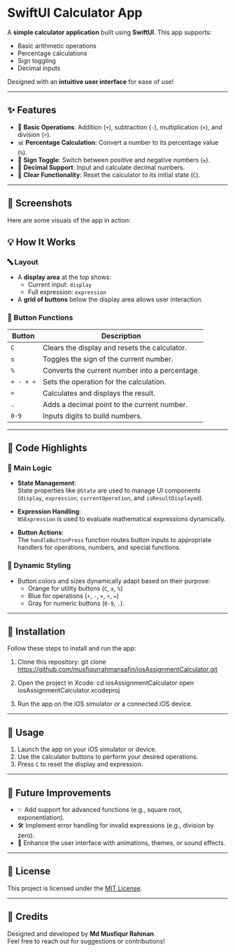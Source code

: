 # **SwiftUI Calculator App** 

A **simple calculator application** built using **SwiftUI**. This app supports:  
- Basic arithmetic operations  
- Percentage calculations  
- Sign toggling  
- Decimal inputs  

Designed with an **intuitive user interface** for ease of use!

---

## **✨ Features**

- 🧮 **Basic Operations**: Addition (`+`), subtraction (`-`), multiplication (`×`), and division (`÷`).
- 📊 **Percentage Calculation**: Convert a number to its percentage value (`%`).
- 🔄 **Sign Toggle**: Switch between positive and negative numbers (`±`).
- 📍 **Decimal Support**: Input and calculate decimal numbers.
- 🧹 **Clear Functionality**: Reset the calculator to its initial state (`C`).

---

## **📸 Screenshots**

Here are some visuals of the app in action:


## **💡 How It Works**

### **🔤 Layout**
- A **display area** at the top shows:  
  - Current input: `display`  
  - Full expression: `expression`
- A **grid of buttons** below the display area allows user interaction.

### **🔘 Button Functions**
| **Button**  | **Description**                               |
|-------------|-----------------------------------------------|
| `C`         | Clears the display and resets the calculator. |
| `±`         | Toggles the sign of the current number.        |
| `%`         | Converts the current number into a percentage.|
| `+ - × ÷`   | Sets the operation for the calculation.       |
| `=`         | Calculates and displays the result.           |
| `.`         | Adds a decimal point to the current number.   |
| `0-9`       | Inputs digits to build numbers.              |

---

## **🔧 Code Highlights**

### **🧠 Main Logic**
- **State Management**:  
  State properties like `@State` are used to manage UI components (`display`, `expression`, `currentOperation`, and `isResultDisplayed`).

- **Expression Handling**:  
  `NSExpression` is used to evaluate mathematical expressions dynamically.

- **Button Actions**:  
  The `handleButtonPress` function routes button inputs to appropriate handlers for operations, numbers, and special functions.

### **🎨 Dynamic Styling**
- Button colors and sizes dynamically adapt based on their purpose:  
  - Orange for utility buttons (`C`, `±`, `%`)  
  - Blue for operations (`+`, `-`, `×`, `÷`, `=`)  
  - Gray for numeric buttons (`0-9`, `.`).

---

## **🚀 Installation**

Follow these steps to install and run the app:

1. Clone this repository:
   git clone https://github.com/musfiqurrahmansafin/iosAssignmentCalculator.git
   

2. Open the project in Xcode:
   cd iosAssignmentCalculator
   open iosAssignmentCalculator.xcodeproj


3. Run the app on the iOS simulator or a connected iOS device.

---

## **📖 Usage**

1. Launch the app on your iOS simulator or device.
2. Use the calculator buttons to perform your desired operations.
3. Press `C` to reset the display and expression.

---

## **🚀 Future Improvements**

- ✨ Add support for advanced functions (e.g., square root, exponentiation).
- 🛠️ Implement error handling for invalid expressions (e.g., division by zero).
- 🎨 Enhance the user interface with animations, themes, or sound effects.

---

## **📜 License**

This project is licensed under the [MIT License](LICENSE).

---

## **🙌 Credits**

Designed and developed by **Md Musfiqur Rahman**.  
Feel free to reach out for suggestions or contributions!
